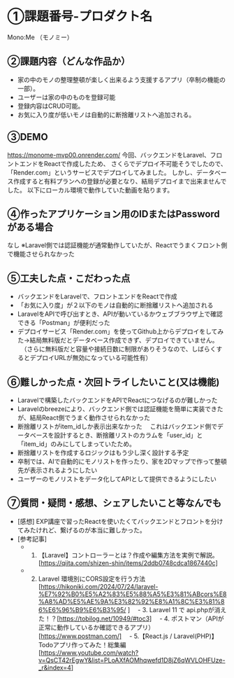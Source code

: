 # ①課題番号-プロダクト名

Mono:Me
（モノミー）

## ②課題内容（どんな作品か）

- 家の中のモノの整理整頓が楽しく出来るよう支援するアプリ（卒制の機能の一部）。
- ユーザーは家の中のものを登録可能
- 登録内容はCRUD可能。
- お気に入り度が低いモノは自動的に断捨離リストへ追加される。

## ③DEMO

https://monome-mvp00.onrender.com/
今回、バックエンドをLaravel、フロントエンドをReactで作成したため、
さくらでデプロイ不可能そうでしたので、「Render.com」というサービスでデプロイしてみました。
しかし、データベース作成すると有料プランへの登録が必要となり、結局デプロイまで出来ませんでした。
以下にローカル環境で動作していた動画を貼ります。

## ④作ったアプリケーション用のIDまたはPasswordがある場合

なし
※Laravel側では認証機能が通常動作していたが、Reactでうまくフロント側で機能させられなかった

## ⑤工夫した点・こだわった点

- バックエンドをLaravelで、フロントエンドをReactで作成
- 「お気に入り度」が２以下のモノは自動的に断捨離リストへ追加される
- LaravelをAPIで呼び出すとき、APIが動いているかウェブブラウザ上で確認できる「Postman」が便利だった
- デプロイサービス「Render.com」を使ってGithub上からデプロイをしてみた→結局無料版だとデータベース作成できず、デプロイできていません。
　（さらに無料版だと容量や接続日数に制限がありそうなので、しばらくするとデプロイURLが無効になっている可能性有）

## ⑥難しかった点・次回トライしたいこと(又は機能)

- Laravelで構築したバックエンドをAPIでReactにつなげるのが難しかった
- Laravelのbreezeにより、バックエンド側では認証機能を簡単に実装できたが、結局React側でうまく動作させられなかった
- 断捨離リストがitem_idしか表示出来なかった
　これはバックエンド側でデータベースを設計するとき、断捨離リストのカラムを「user_id」と「item_id」のみにしてしまっていたため。
- 断捨離リストを作成するロジックはもう少し深く設計する予定
- 卒制では、AIで自動的にモノリストを作ったり、家を2Dマップで作って整頓先が表示されるようにしたい
- ユーザーのモノリストをデータ化してAPIとして提供できるようにしたい

## ⑦質問・疑問・感想、シェアしたいこと等なんでも

- [感想]
  EXP講座で習ったReactを使いたくてバックエンドとフロントを分けてみたけれど、繋げるのが本当に難しかった。
- [参考記事]
  - 1. 【Laravel】コントローラーとは？作成や編集方法を実例で解説。[https://qiita.com/shizen-shin/items/2ddb0748cdca1867440c]
  - 2. Laravel 環境別にCORS設定を行う方法[https://hikoniki.com/2024/07/24/laravel-%E7%92%B0%E5%A2%83%E5%88%A5%E3%81%ABcors%E8%A8%AD%E5%AE%9A%E3%82%92%E8%A1%8C%E3%81%86%E6%96%B9%E6%B3%95/
  ]
　- 3. Laravel 11 で api.phpが消えた！？[https://tobilog.net/10949/#toc3]
　- 4. ポストマン（APIが正常に動作しているか確認できるアプリ） [https://www.postman.com/]
　- 5.【React.js / Laravel(PHP)】Todoアプリ作ってみた！総集編 [https://www.youtube.com/watch?v=QsCT42rEgwY&list=PLoAXfAOMhqwefd1D8jZ6qWVLOHFUze-_r&index=4]

